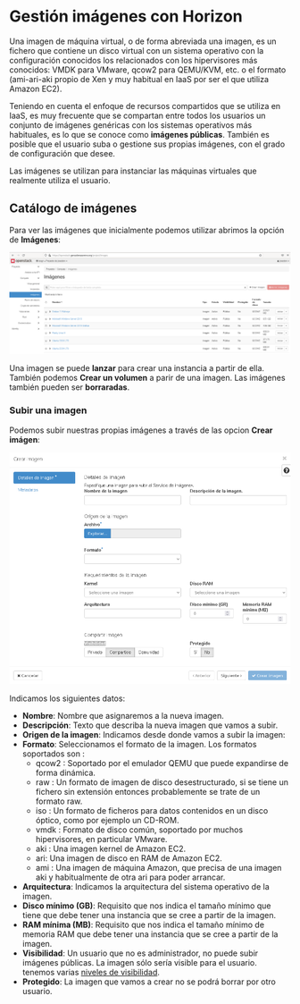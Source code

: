 # Gestión imágenes con Horizon

Una imagen de máquina virtual, o de forma abreviada una imagen, es un fichero que contiene un disco virtual con un sistema operativo con la configuración conocidos los relacionados con los hipervisores más conocidos: VMDK para VMware, qcow2 para QEMU/KVM, etc. o el formato (ami-ari-aki propio de Xen y muy habitual en IaaS por ser el que utiliza Amazon EC2).

Teniendo en cuenta el enfoque de recursos compartidos que se utiliza en IaaS, es muy frecuente que se compartan entre todos los usuarios un conjunto de imágenes genéricas con los sistemas operativos más habituales, es lo que se conoce como **imágenes públicas**. También es posible que el usuario suba o gestione sus propias imágenes, con el grado de configuración que desee.

Las imágenes se utilizan para instanciar las máquinas virtuales que realmente utiliza el usuario.

## Catálogo de imágenes

Para ver las imágenes que inicialmente podemos utilizar abrimos la opción de **Imágenes**:

![Imágenes](img/01.png)

Una imagen se puede **lanzar** para crear una instancia a partir de ella. También podemos **Crear un volumen** a parir de una imagen. Las imágenes también pueden ser **borraradas**.

### Subir una imagen

Podemos subir nuestras propias imágenes a través de las opcion  **Crear imágen**:

![Imágenes](img/02.png)

Indicamos los siguientes datos:
	
* **Nombre**: Nombre que asignaremos a la nueva imagen.
* **Descripción**: Texto que describa la nueva imagen que vamos a subir.
* **Origen de la imagen**: Indicamos desde donde vamos a subir la imagen:
* **Formato**: Seleccionamos el formato de la imagen. Los formatos
  soportados son : 
  * qcow2 : Soportado por el emulador QEMU que puede expandirse de forma
    dinámica.
  * raw : Un formato de imagen de disco desestructurado, si se tiene un
    fichero sin extensión entonces probablemente se trate de un formato raw. 
  * iso : Un formato de ficheros para datos contenidos en un disco óptico,
    como por ejemplo un CD-ROM.
  * vmdk : Formato de disco común, soportado por muchos hipervisores, en particular VMware.
  * aki : Una imagen kernel de Amazon EC2.
  * ari: Una imagen de disco en RAM de Amazon EC2.
  * ami : Una imagen de máquina Amazon, que precisa de una imagen aki y
    habitualmente de otra ari para poder arrancar.
* **Arquitectura**: Indicamos la arquitectura del sistema operativo de la imagen.
* **Disco mínimo (GB)**: Requisito que nos indica el tamaño mínimo que tiene que debe tener una instancia que se cree a partir de la imagen.
* **RAM mínima (MB)**: Requisito que nos indica el tamaño mínimo de memoria RAM que debe tener una instancia que se cree a partir de la imagen.
* **Visibilidad**: Un usuario que no es administrador, no puede subir imágenes públicas. La imagen sólo sería visible para el usuario. tenemos varias [niveles de visibilidad](https://wiki.openstack.org/wiki/Glance-v2-community-image-visibility-design).
* **Protegido**: La imagen que vamos a crear no se podrá borrar por otro usuario.
